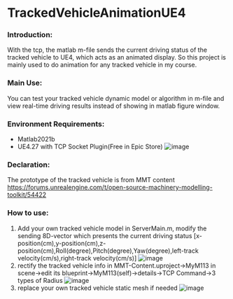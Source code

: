 # TrackedVehicleAnimationUE4
### Introduction:
With the tcp, the matlab m-file sends the current driving status of the tracked vehicle to UE4, which acts as an animated display.
So this project is mainly used to do animation for any tracked vehicle in my course.

### Main Use:
You can test your tracked vehicle dynamic model or algorithm in m-file and view real-time driving results instead of showing in matlab figure window.

### Environment Requirements:
- Matlab2021b
- UE4.27 with TCP Socket Plugin(Free in Epic Store)
  ![image](https://user-images.githubusercontent.com/59406542/169698055-0e8803a0-7a65-4898-b9a9-427476222440.png)

### Declaration:
The prototype of the tracked vehicle is from MMT content
https://forums.unrealengine.com/t/open-source-machinery-modelling-toolkit/54422

### How to use:
1. Add your own tracked vehicle model in ServerMain.m, modify the sending 8D-vector which presents the current driving status 
   [x-position(cm),y-position(cm),z-position(cm),Roll(degree),Pitch(degree),Yaw(degree),left-track velocity(cm/s),right-track velocity(cm/s)]
  ![image](https://user-images.githubusercontent.com/59406542/169698360-75fbf83f-7746-46a7-a482-f550c402be78.png)
2. rectify the tracked vehicle info in MMT-Content.uproject->MyM113 in scene->edit its blueprint->MyM113(self)->details->TCP Command->3 types of Radius
  ![image](https://user-images.githubusercontent.com/59406542/169699390-cce76310-84a4-47eb-bbc2-7ae5cee4078c.png)
3. replace your own tracked vehicle static mesh if needed
  ![image](https://user-images.githubusercontent.com/59406542/169699382-89bbe310-8158-4a9a-835f-47181753a885.png)
